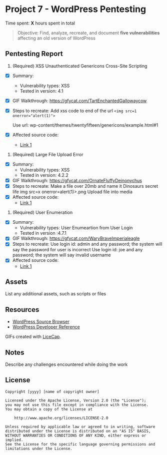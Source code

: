# Project 7 - WordPress Pentesting

Time spent: **X** hours spent in total

> Objective: Find, analyze, recreate, and document **five vulnerabilities** affecting an old version of WordPress

## Pentesting Report

1. (Required) XSS Unauthenticated Genericons Cross-Site Scripting
  - [x] Summary: 
    - Vulnerability types: XSS
    - Tested in version: 4.1
  - [x] GIF Walkthrough: https://gfycat.com/TartEnchantedGallowaycow
  - [x] Steps to recreate: 
        Add xss code to end of the url
        ```
        <img src=1 onerror="alert(1)">
        ``` 
        
      
       Use url: wp-content/themes/twentyfifteen/genericons/example.html#1
  - [x] Affected source code:
    - [Link 1](https://core.trac.wordpress.org/browser/tags/version/src/source_file.php)
1. (Required) Large File Upload Error
  - [x] Summary: 
    - Vulnerability types: XSS
    - Tested in version: 4.2.2
  - [x] GIF Walkthrough: https://gfycat.com/OrnateFluffyDeinonychus
  - [x] Steps to recreate: 
        Make a file over 20mb and name it Dinosaurs secret life img src=x onerror=alert(1)>.png
        Upload file into media
  - [x] Affected source code:
    - [Link 1](https://sumofpwn.nl/advisory/2016/wordpress_audio_playlist_functionality_is_affected_by_cross_site_scripting.html)
1. (Required) User Enumeration
  - [x] Summary: 
    - Vulnerability types: User Enumeartion from User Login
    - Tested in version :4.7.1
  - [x] GIF Walkthrough: https://gfycat.com/WaryBraveImperialeagle
  - [x] Steps to recreate: 
        Use login id: admin and any password; the system will say the password for user is incorrect
        Use login id: joe and any password; the system will say invalid username
  - [x] Affected source code:
    - [Link 1](https://www.exploit-db.com/exploits/41497/)

## Assets

List any additional assets, such as scripts or files

## Resources

- [WordPress Source Browser](https://core.trac.wordpress.org/browser/)
- [WordPress Developer Reference](https://developer.wordpress.org/reference/)

GIFs created with [LiceCap](http://www.cockos.com/licecap/).

## Notes

Describe any challenges encountered while doing the work

## License

    Copyright [yyyy] [name of copyright owner]

    Licensed under the Apache License, Version 2.0 (the "License");
    you may not use this file except in compliance with the License.
    You may obtain a copy of the License at

        http://www.apache.org/licenses/LICENSE-2.0

    Unless required by applicable law or agreed to in writing, software
    distributed under the License is distributed on an "AS IS" BASIS,
    WITHOUT WARRANTIES OR CONDITIONS OF ANY KIND, either express or implied.
    See the License for the specific language governing permissions and
    limitations under the License.
